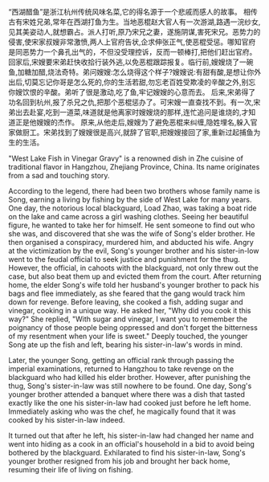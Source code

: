 “西湖醋鱼”是浙江杭州传统风味名菜,它的得名源于一个悲戚而感人的故事。
相传古有宋姓兄弟,常年在西湖打鱼为生。当地恶棍赵大官人有一次游湖,路遇一浣纱女,见其美姿动人,就想霸占。派人打听,原乃宋兄之妻，遂施阴谋,害死宋兄。恶势力的侵害,使宋家叔嫂非常激愤,两人上官府告状,企求伸张正气,使恶棍受惩。哪知官府是同恶势力一个鼻孔出气的，不但没受理控诉，反而一顿棒打,把他们赶出官府。回家后,宋嫂要宋弟赶快收拾行装外逃,以免恶棍跟踪报复。临行前,嫂嫂烧了一碗鱼,加糖加醋,烧法奇特。弟问嫂嫂:怎么烧得这个样子?嫂嫂说:有甜有酸,是想让你外出后,切莫忘记你哥是怎么死的,你的生活若甜,勿忘老百姓受欺凌的辛酸之外,别忘你嫂饮恨的辛酸。弟听了很是激动,吃了鱼,牢记嫂嫂的心意而去。
后来,宋弟得了功名回到杭州,报了杀兄之仇,把那个恶棍惩办了。可宋嫂一直查找不到。有一次,宋弟出去赴宴,吃到一道菜,味道就是他离家时嫂嫂烧的那样,连忙追问是谁烧的,才知道正是他嫂嫂的杰作。
原来,从他走后,嫂嫂为了避免恶棍来纠缠,隐姓埋名,躲入官家做厨工。宋弟找到了嫂嫂很是高兴,就辞了官职,把嫂嫂接回了家,重新过起捕鱼为生的生活。

"West Lake Fish in Vinegar Gravy" is a renowned dish in Zhe cuisine of traditional flavor in Hangzhou, Zhejiang Province, China. Its name originates from a sad and touching story.

According to the legend, there had been two brothers whose family name is Song, earning a living by fishing by the side of West Lake for many years. One day, the notorious local blackguard, Load Zhao, was taking a boat ride on the lake and came across a girl washing clothes. Seeing her beautiful figure, he wanted to take her for himself. He sent someone to find out who she was, and discovered that she was the wife of Song's elder brother. He then organised a conspiracy, murdered him, and abducted his wife. Angry at the victimization by the evil, Song's younger brother and his sister-in-low went to the feudal official to seek justice and punishment for the thug. However, the official, in cahoots with the blackguard, not only threw out the case, but also beat them up and evicted them from the court. After returning home, the elder Song's wife told her husband's younger brother to pack his bags and flee immediately, as she feared that the gang would track him down for revenge. Before leaving, she cooked a fish, adding sugar and vinegar, cooking in a unique way. He asked her, "Why did you cook it this way?" She replied, "With sugar and vinegar, I want you to remember the poignancy of those people being oppressed and don't forget the bitterness of my resentment when your life is sweet." Deeply touched, the younger Song ate up the fish and left, bearing his sister-in-law's words in mind.

Later, the younger Song, getting an official rank through passing the imperial examinations, returned to Hangzhou to take revenge on the blackguard who had killed his elder brother. However, after punishing the thug, Song's sister-in-law was still nowhere to be found. One day, Song's younger brother attended a banquet where there was a dish that tasted exactly like the one his sister-in-law had cooked just before he left home. Immediately asking who was the chef, he magically found that it was cooked by his sister-in-law indeed.

It turned out that after he left, his sister-in-law had changed her name and went into hiding as a cook in an official's household in a bid to avoid being bothered by the blackguard. Exhilarated to find his sister-in-law, Song's younger brother resigned from his job and brought her back home, resuming their life of living on fishing.
